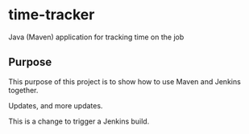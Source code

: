 # time-tracker
Java (Maven) application for tracking time on the job

## Purpose

This purpose of this project is to show how to use Maven and Jenkins together.

Updates, and more updates.

This is a change to trigger a Jenkins build.

